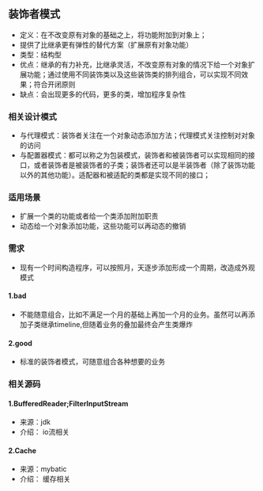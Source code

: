 ## 装饰者模式
* 定义：在不改变原有对象的基础之上，将功能附加到对象上；
* 提供了比继承更有弹性的替代方案（扩展原有对象功能）
* 类型：结构型
* 优点：继承的有力补充，比继承灵活，不改变原有对象的情况下给一个对象扩展功能；通过使用不同装饰类以及这些装饰类的排列组合，可以实现不同效果；符合开闭原则
* 缺点：会出现更多的代码，更多的类，增加程序复杂性

### 相关设计模式
* 与代理模式：装饰者关注在一个对象动态添加方法；代理模式关注控制对对象的访问
* 与配置器模式：都可以称之为包装模式，装饰者和被装饰者可以实现相同的接口，或者装饰者是被装饰者的子类；装饰者还可以是半装饰者（除了装饰功能以外的其他功能）。适配器和被适配的类都是实现不同的接口；

### 适用场景
* 扩展一个类的功能或者给一个类添加附加职责
* 动态给一个对象添加功能，这些功能可以再动态的撤销


### 需求
* 现有一个时间构造程序，可以按照月，天逐步添加形成一个周期，改造成外观模式

#### 1.bad
* 不能随意组合，比如不满足一个月的基础上再加一个月的业务。虽然可以再添加子类继承timeline,但随着业务的叠加最终会产生类爆炸
#### 2.good
* 标准的装饰者模式，可随意组合各种想要的业务

### 相关源码
#### 1.BufferedReader;FilterInputStream
* 来源：jdk
* 介绍： io流相关
#### 2.Cache
* 来源：mybatic
* 介绍： 缓存相关
